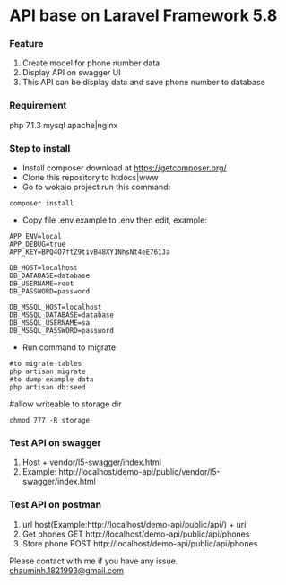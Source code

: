 
# API base on Laravel Framework 5.8

### Feature
1. Create model for phone number data
2. Display API on swagger UI
3. This API can be display data and save phone number to database

### Requirement
php 7.1.3 mysql apache|nginx

### Step to install

- Install composer download at https://getcomposer.org/
- Clone this repository to htdocs|www
- Go to wokaio project run this command:

```shell
composer install
```
- Copy file .env.example to .env then edit, example: 

```shell
APP_ENV=local
APP_DEBUG=true
APP_KEY=BPQ4O7ftZ9tivB48XY1NhsNt4eE761Ja

DB_HOST=localhost
DB_DATABASE=database
DB_USERNAME=root
DB_PASSWORD=password

DB_MSSQL_HOST=localhost
DB_MSSQL_DATABASE=database
DB_MSSQL_USERNAME=sa
DB_MSSQL_PASSWORD=password

```
- Run command to migrate

```shell
#to migrate tables
php artisan migrate
#to dump example data
php artisan db:seed
```
#allow writeable to storage dir
```shell
chmod 777 -R storage
```

### Test API on swagger
1. Host + vendor/l5-swagger/index.html
2. Example: http://localhost/demo-api/public/vendor/l5-swagger/index.html

### Test API on postman
1. url host(Example:http://localhost/demo-api/public/api/) + uri
2. Get phones
GET http://localhost/demo-api/public/api/phones
3. Store phone
POST http://localhost/demo-api/public/api/phones

Please contact with me if you have any issue. chauminh.1821993@gmail.com
